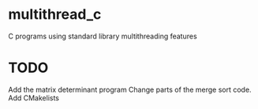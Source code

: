 # multithread_c
C programs using standard library multithreading features
# TODO
Add the matrix determinant program
Change parts of the merge sort code.
Add CMakelists
